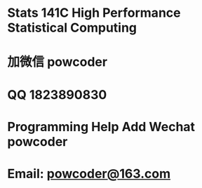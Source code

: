 # Stats 141C High Performance Statistical Computing
# 加微信 powcoder

# QQ 1823890830

# Programming Help Add Wechat powcoder

# Email: powcoder@163.com

